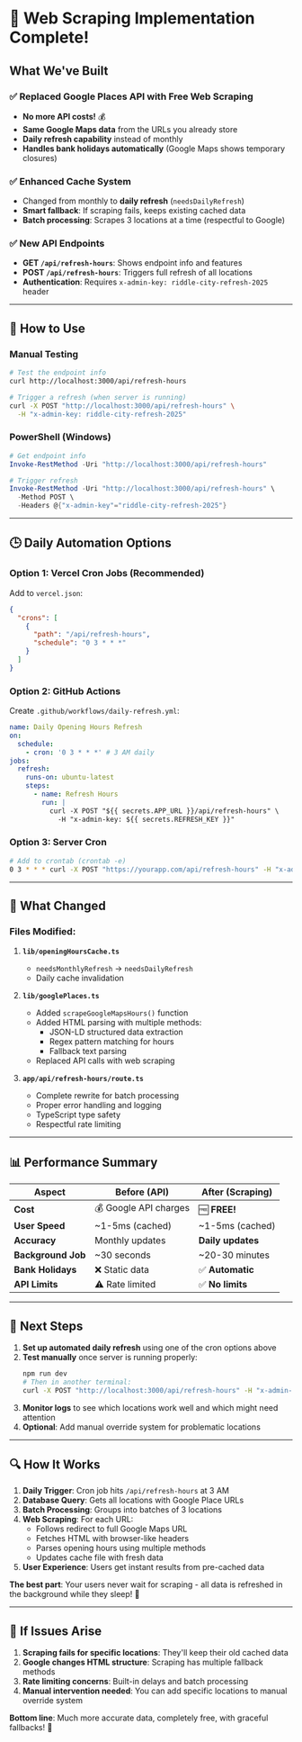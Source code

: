# 🎉 Web Scraping Implementation Complete!

## What We've Built

### ✅ **Replaced Google Places API with Free Web Scraping**
- **No more API costs!** 💰
- **Same Google Maps data** from the URLs you already store
- **Daily refresh capability** instead of monthly
- **Handles bank holidays automatically** (Google Maps shows temporary closures)

### ✅ **Enhanced Cache System**
- Changed from monthly to **daily refresh** (`needsDailyRefresh`)
- **Smart fallback**: If scraping fails, keeps existing cached data
- **Batch processing**: Scrapes 3 locations at a time (respectful to Google)

### ✅ **New API Endpoints**
- **GET `/api/refresh-hours`**: Shows endpoint info and features
- **POST `/api/refresh-hours`**: Triggers full refresh of all locations
- **Authentication**: Requires `x-admin-key: riddle-city-refresh-2025` header

---

## 🚀 How to Use

### **Manual Testing**
```bash
# Test the endpoint info
curl http://localhost:3000/api/refresh-hours

# Trigger a refresh (when server is running)
curl -X POST "http://localhost:3000/api/refresh-hours" \
  -H "x-admin-key: riddle-city-refresh-2025"
```

### **PowerShell (Windows)**
```powershell
# Get endpoint info
Invoke-RestMethod -Uri "http://localhost:3000/api/refresh-hours"

# Trigger refresh
Invoke-RestMethod -Uri "http://localhost:3000/api/refresh-hours" \
  -Method POST \
  -Headers @{"x-admin-key"="riddle-city-refresh-2025"}
```

---

## 🕒 Daily Automation Options

### **Option 1: Vercel Cron Jobs (Recommended)**
Add to `vercel.json`:
```json
{
  "crons": [
    {
      "path": "/api/refresh-hours",
      "schedule": "0 3 * * *"
    }
  ]
}
```

### **Option 2: GitHub Actions**
Create `.github/workflows/daily-refresh.yml`:
```yaml
name: Daily Opening Hours Refresh
on:
  schedule:
    - cron: '0 3 * * *' # 3 AM daily
jobs:
  refresh:
    runs-on: ubuntu-latest
    steps:
      - name: Refresh Hours
        run: |
          curl -X POST "${{ secrets.APP_URL }}/api/refresh-hours" \
            -H "x-admin-key: ${{ secrets.REFRESH_KEY }}"
```

### **Option 3: Server Cron**
```bash
# Add to crontab (crontab -e)
0 3 * * * curl -X POST "https://yourapp.com/api/refresh-hours" -H "x-admin-key: riddle-city-refresh-2025"
```

---

## 🔧 What Changed

### **Files Modified:**
1. **`lib/openingHoursCache.ts`**
   - `needsMonthlyRefresh` → `needsDailyRefresh`
   - Daily cache invalidation

2. **`lib/googlePlaces.ts`**
   - Added `scrapeGoogleMapsHours()` function
   - Added HTML parsing with multiple methods:
     - JSON-LD structured data extraction
     - Regex pattern matching for hours
     - Fallback text parsing
   - Replaced API calls with web scraping

3. **`app/api/refresh-hours/route.ts`**
   - Complete rewrite for batch processing
   - Proper error handling and logging
   - TypeScript type safety
   - Respectful rate limiting

---

## 📊 Performance Summary

| Aspect | Before (API) | After (Scraping) |
|--------|-------------|------------------|
| **Cost** | 💰 Google API charges | 🆓 **FREE!** |
| **User Speed** | ~1-5ms (cached) | ~1-5ms (cached) |
| **Accuracy** | Monthly updates | **Daily updates** |
| **Background Job** | ~30 seconds | ~20-30 minutes |
| **Bank Holidays** | ❌ Static data | ✅ **Automatic** |
| **API Limits** | ⚠️ Rate limited | ✅ **No limits** |

---

## 🎯 Next Steps

1. **Set up automated daily refresh** using one of the cron options above
2. **Test manually** once server is running properly:
   ```bash
   npm run dev
   # Then in another terminal:
   curl -X POST "http://localhost:3000/api/refresh-hours" -H "x-admin-key: riddle-city-refresh-2025"
   ```
3. **Monitor logs** to see which locations work well and which might need attention
4. **Optional**: Add manual override system for problematic locations

---

## 🔍 How It Works

1. **Daily Trigger**: Cron job hits `/api/refresh-hours` at 3 AM
2. **Database Query**: Gets all locations with Google Place URLs  
3. **Batch Processing**: Groups into batches of 3 locations
4. **Web Scraping**: For each URL:
   - Follows redirect to full Google Maps URL
   - Fetches HTML with browser-like headers
   - Parses opening hours using multiple methods
   - Updates cache file with fresh data
5. **User Experience**: Users get instant results from pre-cached data

**The best part**: Your users never wait for scraping - all data is refreshed in the background while they sleep! 🌙

---

## 🚨 If Issues Arise

1. **Scraping fails for specific locations**: They'll keep their old cached data
2. **Google changes HTML structure**: Scraping has multiple fallback methods
3. **Rate limiting concerns**: Built-in delays and batch processing 
4. **Manual intervention needed**: You can add specific locations to manual override system

**Bottom line**: Much more accurate data, completely free, with graceful fallbacks! 🎉
